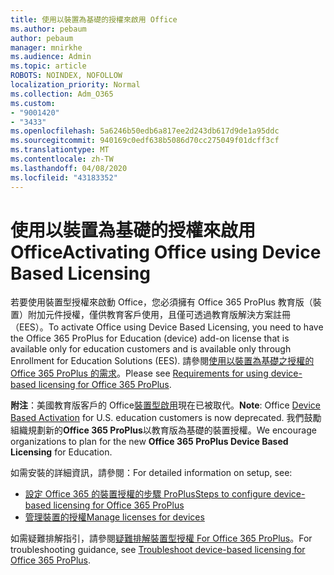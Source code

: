 ```yaml
---
title: 使用以裝置為基礎的授權來啟用 Office
ms.author: pebaum
author: pebaum
manager: mnirkhe
ms.audience: Admin
ms.topic: article
ROBOTS: NOINDEX, NOFOLLOW
localization_priority: Normal
ms.collection: Adm_O365
ms.custom:
- "9001420"
- "3433"
ms.openlocfilehash: 5a6246b50edb6a817ee2d243db617d9de1a95ddc
ms.sourcegitcommit: 940169c0edf638b5086d70cc275049f01dcff3cf
ms.translationtype: MT
ms.contentlocale: zh-TW
ms.lasthandoff: 04/08/2020
ms.locfileid: "43183352"
---
```

# <a name="activating-office-using-device-based-licensing"></a><span data-ttu-id="c434d-102">使用以裝置為基礎的授權來啟用 Office</span><span class="sxs-lookup"><span data-stu-id="c434d-102">Activating Office using Device Based Licensing</span></span>

<span data-ttu-id="c434d-103">若要使用裝置型授權來啟動 Office，您必須擁有 Office 365 ProPlus 教育版（裝置）附加元件授權，僅供教育客戶使用，且僅可透過教育版解決方案註冊（EES）。</span><span class="sxs-lookup"><span data-stu-id="c434d-103">To activate Office using Device Based Licensing, you need to have the Office 365 ProPlus for Education (device) add-on license that is available only for education customers and is available only through Enrollment for Education Solutions (EES).</span></span> <span data-ttu-id="c434d-104">請參閱[使用以裝置為基礎之授權的 Office 365 ProPlus 的需求](https://docs.microsoft.com/deployoffice/device-based-licensing#requirements-for-using-device-based-licensing-for-office-365-proplus)。</span><span class="sxs-lookup"><span data-stu-id="c434d-104">Please see [Requirements for using device-based licensing for Office 365 ProPlus](https://docs.microsoft.com/deployoffice/device-based-licensing#requirements-for-using-device-based-licensing-for-office-365-proplus).</span></span>

<span data-ttu-id="c434d-105">**附注**：美國教育版客戶的 Office[裝置型啟用](https://aka.ms/officedba)現在已被取代。</span><span class="sxs-lookup"><span data-stu-id="c434d-105">**Note**: Office [Device Based Activation](https://aka.ms/officedba) for U.S. education customers is now deprecated.</span></span> <span data-ttu-id="c434d-106">我們鼓勵組織規劃新的**Office 365 ProPlus**以教育版為基礎的裝置授權。</span><span class="sxs-lookup"><span data-stu-id="c434d-106">We encourage organizations to plan for the new **Office 365 ProPlus Device Based Licensing** for Education.</span></span>

<span data-ttu-id="c434d-107">如需安裝的詳細資訊，請參閱：</span><span class="sxs-lookup"><span data-stu-id="c434d-107">For detailed information on setup, see:</span></span>
- [<span data-ttu-id="c434d-108">設定 Office 365 的裝置授權的步驟 ProPlus</span><span class="sxs-lookup"><span data-stu-id="c434d-108">Steps to configure device-based licensing for Office 365 ProPlus</span></span>](https://docs.microsoft.com/deployoffice/device-based-licensing#steps-to-configure-device-based-licensing-for-office-365-proplus)
- [<span data-ttu-id="c434d-109">管理裝置的授權</span><span class="sxs-lookup"><span data-stu-id="c434d-109">Manage licenses for devices</span></span>](https://docs.microsoft.com/Office365/Admin/misc/manage-licenses-for-devices)

<span data-ttu-id="c434d-110">如需疑難排解指引，請參閱[疑難排解裝置型授權 For Office 365 ProPlus](https://docs.microsoft.com/deployoffice/device-based-licensing#troubleshoot-device-based-licensing-for-office-365-proplus)。</span><span class="sxs-lookup"><span data-stu-id="c434d-110">For troubleshooting guidance, see [Troubleshoot device-based licensing for Office 365 ProPlus](https://docs.microsoft.com/deployoffice/device-based-licensing#troubleshoot-device-based-licensing-for-office-365-proplus).</span></span>